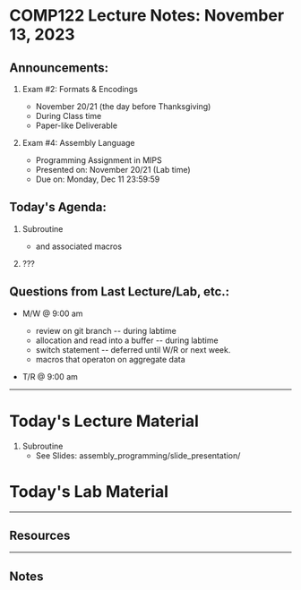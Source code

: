 # COMP122 Lecture Notes: November 13, 2023

## Announcements:

   1. Exam #2: Formats & Encodings
      - November 20/21 (the day before Thanksgiving)
      - During Class time
      - Paper-like Deliverable 

   1. Exam #4: Assembly Language
      - Programming Assignment in MIPS
      - Presented on:  November 20/21  (Lab time)
      - Due on: Monday, Dec 11 23:59:59

## Today's Agenda:
   1. Subroutine
      - and associated macros

   1. ???


## Questions from Last Lecture/Lab, etc.:
   * M/W @ 9:00 am
     - review on git branch -- during labtime
     - allocation and read into a buffer -- during labtime
     - switch statement -- deferred until W/R or next week.
     - macros that operaton on aggregate data

   * T/R @ 9:00 am


---
# Today's Lecture Material

  1. Subroutine
     - See Slides: assembly_programming/slide_presentation/
 

# Today's Lab Material



---
## Resources


---
<!-- This section for student's to place their own notes. -->
<!-- This section will not be updated by the Professor.   -->

## Notes  


